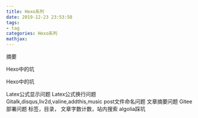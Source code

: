 ```yaml
---
title: Hexo系列
date: 2019-12-23 23:53:58
tags:
- tag
categories: Hexo系列
mathjax:
---
```

摘要
>

<!--more-->

Hexo中的坑

Hexo中的坑

Latex公式显示问题
Latex公式换行问题
Gitalk,disqus,liv2d,valine,addthis,music
post文件命名问题
文章摘要问题
Gitee部署问题
标签，目录， 文章字数计数，站内搜索
algolia踩坑

